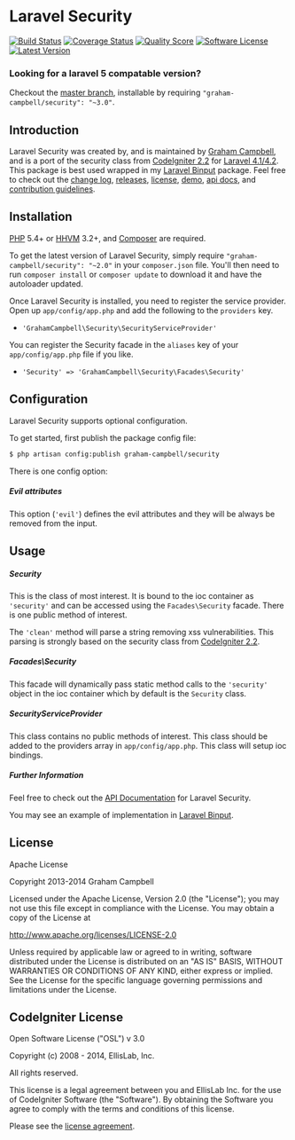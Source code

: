 Laravel Security
================


[![Build Status](https://img.shields.io/travis/GrahamCampbell/Laravel-Security/master.svg?style=flat-square)](https://travis-ci.org/GrahamCampbell/Laravel-Security)
[![Coverage Status](https://img.shields.io/scrutinizer/coverage/g/GrahamCampbell/Laravel-Security.svg?style=flat-square)](https://scrutinizer-ci.com/g/GrahamCampbell/Laravel-Security/code-structure)
[![Quality Score](https://img.shields.io/scrutinizer/g/GrahamCampbell/Laravel-Security.svg?style=flat-square)](https://scrutinizer-ci.com/g/GrahamCampbell/Laravel-Security)
[![Software License](https://img.shields.io/badge/license-Apache%202.0-brightgreen.svg?style=flat-square)](LICENSE.md)
[![Latest Version](https://img.shields.io/github/release/GrahamCampbell/Laravel-Security.svg?style=flat-square)](https://github.com/GrahamCampbell/Laravel-Security/releases)


### Looking for a laravel 5 compatable version?

Checkout the [master branch](https://github.com/GrahamCampbell/Laravel-Security/tree/master), installable by requiring `"graham-campbell/security": "~3.0"`.


## Introduction

Laravel Security was created by, and is maintained by [Graham Campbell](https://github.com/GrahamCampbell), and is a port of the security class from [CodeIgniter 2.2](http://ellislab.com/codeigniter) for [Laravel 4.1/4.2](http://laravel.com). This package is best used wrapped in my [Laravel Binput](https://github.com/GrahamCampbell/Laravel-Binput) package. Feel free to check out the [change log](CHANGELOG.md), [releases](https://github.com/GrahamCampbell/Laravel-Security/releases), [license](LICENSE.md), [demo](http://demo.grahamjcampbell.co.uk), [api docs](http://docs.grahamjcampbell.co.uk), and [contribution guidelines](CONTRIBUTING.md).


## Installation

[PHP](https://php.net) 5.4+ or [HHVM](http://hhvm.com) 3.2+, and [Composer](https://getcomposer.org) are required.

To get the latest version of Laravel Security, simply require `"graham-campbell/security": "~2.0"` in your `composer.json` file. You'll then need to run `composer install` or `composer update` to download it and have the autoloader updated.

Once Laravel Security is installed, you need to register the service provider. Open up `app/config/app.php` and add the following to the `providers` key.

* `'GrahamCampbell\Security\SecurityServiceProvider'`

You can register the Security facade in the `aliases` key of your `app/config/app.php` file if you like.

* `'Security' => 'GrahamCampbell\Security\Facades\Security'`


## Configuration

Laravel Security supports optional configuration.

To get started, first publish the package config file:

```bash
$ php artisan config:publish graham-campbell/security
```

There is one config option:

##### Evil attributes

This option (`'evil'`) defines the evil attributes and they will be always be removed from the input.


## Usage

##### Security

This is the class of most interest. It is bound to the ioc container as `'security'` and can be accessed using the `Facades\Security` facade. There is one public method of interest.

The `'clean'` method will parse a string removing xss vulnerabilities. This parsing is strongly based on the security class from [CodeIgniter 2.2](http://ellislab.com/codeigniter).

##### Facades\Security

This facade will dynamically pass static method calls to the `'security'` object in the ioc container which by default is the `Security` class.

##### SecurityServiceProvider

This class contains no public methods of interest. This class should be added to the providers array in `app/config/app.php`. This class will setup ioc bindings.

##### Further Information

Feel free to check out the [API Documentation](http://docs.grahamjcampbell.co.uk) for Laravel Security.

You may see an example of implementation in [Laravel Binput](https://github.com/GrahamCampbell/Laravel-Binput).


## License

Apache License

Copyright 2013-2014 Graham Campbell

Licensed under the Apache License, Version 2.0 (the "License");
you may not use this file except in compliance with the License.
You may obtain a copy of the License at

 http://www.apache.org/licenses/LICENSE-2.0

Unless required by applicable law or agreed to in writing, software
distributed under the License is distributed on an "AS IS" BASIS,
WITHOUT WARRANTIES OR CONDITIONS OF ANY KIND, either express or implied.
See the License for the specific language governing permissions and
limitations under the License.


## CodeIgniter License

Open Software License ("OSL") v 3.0

Copyright (c) 2008 - 2014, EllisLab, Inc.

All rights reserved.

This license is a legal agreement between you and EllisLab Inc. for the use of CodeIgniter Software (the "Software"). By obtaining the Software you agree to comply with the terms and conditions of this license.

Please see the [license agreement](CODEIGNITER.md).
